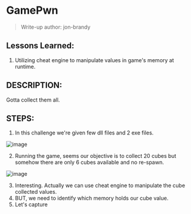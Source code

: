 # GamePwn
> Write-up author: jon-brandy

## Lessons Learned:
1. Utilizing cheat engine to manipulate values in game's memory at runtime.

## DESCRIPTION:
Gotta collect them all.

## STEPS:
1. In this challenge we're given few dll files and 2 exe files.

![image](https://github.com/jon-brandy/hackthebox/assets/70703371/152a2f9f-6f58-4630-9fd0-a08c128fb3e8)


2. Running the game, seems our objective is to collect 20 cubes but somehow there are only 6 cubes available and no re-spawn.

![image](https://github.com/jon-brandy/hackthebox/assets/70703371/0ba25bde-a1b2-4cad-b48c-1f5e788d20b8)


3. Interesting. Actually we can use cheat engine to manipulate the cube collected values.
4. BUT, we need to identify which memory holds our cube value.
5. Let's capture 
